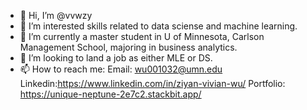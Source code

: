 - 👋 Hi, I’m @vvwzy
- 👀 I’m interested skills related to data sciense and machine learning.
- 🌱 I’m currently a master student in U of Minnesota, Carlson Management School, majoring in business analytics.
- 💞️ I’m looking to land a job as either MLE or DS.
- 📫 How to reach me: Email: wu001032@umn.edu Linkedin:https://www.linkedin.com/in/ziyan-vivian-wu/ Portfolio: https://unique-neptune-2e7c2.stackbit.app/

<!---
vvwzy/vvwzy is a ✨ special ✨ repository because its `README.md` (this file) appears on your GitHub profile.
You can click the Preview link to take a look at your changes.
--->
